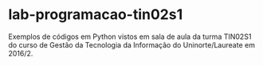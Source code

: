 # lab-programacao-tin02s1
Exemplos de códigos em Python vistos em sala de aula da turma TIN02S1 do curso de Gestão da Tecnologia da Informação do Uninorte/Laureate em 2016/2.
